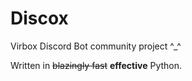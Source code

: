 # Discox
Virbox Discord Bot community project ^_^

Written in ~~blazingly fast~~ **effective** Python.
